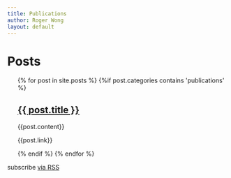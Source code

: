```yaml
---
title: Publications
author: Roger Wong
layout: default
---
```

<div>
<h1 class="page-heading">Posts</h1>
<ul class="post-list" style="list-style-type:none">
  {% for post in site.posts %}
    {%if post.categories contains 'publications' %}
        <li>
          <h2>
            <a class="post-link" href="{{ post.url | prepend: site.baseurl }}">{{ post.title }}</a>
          </h2>
          <p>{{post.content}}</p>
          <p>{{post.link}}</p>
        </li>
    {% endif %}
  {% endfor %}
</ul>

<p class="rss-subscribe">subscribe <a href="{{ "/feed.xml" | prepend: site.baseurl }}">via RSS</a></p>


</div>
